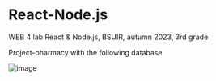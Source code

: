 # React-Node.js
WEB 4 lab React &amp; Node.js, BSUIR, autumn 2023, 3rd grade  

Project-pharmacy with the following database  
  
![image](https://github.com/Elizabeth379/React-Node.js/assets/93152483/674ceb69-58a4-435b-b3b9-c4053f35a5f7)




